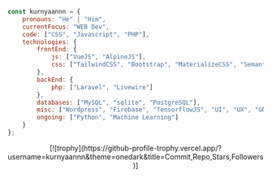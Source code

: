 ```javascript
const kurnyaannn = {
    pronouns: "He" | "Him",
    currentFocus: "WEB Dev",
    code: ["CSS", "Javascript", "PHP"],
    technologies: {
        frontEnd: {
            js: ["VueJS", "AlpineJS"],
            css: ["TailwindCSS", "Bootstrap", "MaterializeCSS", "SemanticUI", "UIkit", "Vuetify"]
        },
        backEnd: {
            php: ["Laravel", "Livewire"]
        },
        databases: ["MySQL", "sqlite", "PostgreSQL"],
        misc: ["Wordpress", "Firebase", "TensorflowJS", "UI", "UX", "GNU/Linux"],
        ongoing: ["Python", "Machine Learning"]
    }
};
```
<p align="center">
    [![trophy](https://github-profile-trophy.vercel.app/?username=kurnyaannn&theme=onedark&title=Commit,Repo,Stars,Followers)]
</p>
